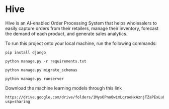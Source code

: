 # Hive

Hive is an AI-enabled Order Processing System that helps wholesalers to easily capture orders from their retailers, manage their inventory, forecast the demand of each product, and generate sales analytics.


To run this project onto your local machine, run the following commands:

```
pip install django

python manage.py -r requirements.txt

python manage.py migrate_schemas

python manage.py runserver
```

Download the machine learning models through this link

```
https://drive.google.com/drive/folders/1MysOPno0wimLqroeHxAznjTZaPExLu8q?usp=sharing

```